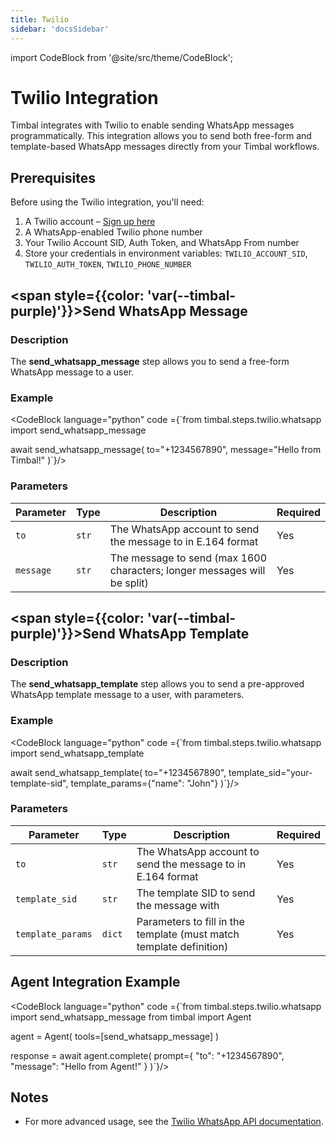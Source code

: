 ```yaml
---
title: Twilio
sidebar: 'docsSidebar'
---
```


import CodeBlock from '@site/src/theme/CodeBlock';

# Twilio Integration

Timbal integrates with Twilio to enable sending WhatsApp messages programmatically. This integration allows you to send both free-form and template-based WhatsApp messages directly from your Timbal workflows.

## Prerequisites

Before using the Twilio integration, you'll need:

1. A Twilio account – [Sign up here](https://www.twilio.com/try-twilio)
2. A WhatsApp-enabled Twilio phone number
3. Your Twilio Account SID, Auth Token, and WhatsApp From number
4. Store your credentials in environment variables: `TWILIO_ACCOUNT_SID`, `TWILIO_AUTH_TOKEN`, `TWILIO_PHONE_NUMBER`


## <span style={{color: 'var(--timbal-purple)'}}><strong>Send WhatsApp Message</strong></span>

### Description
The **send_whatsapp_message** step allows you to send a free-form WhatsApp message to a user.

### Example
<CodeBlock language="python" code ={`from timbal.steps.twilio.whatsapp import send_whatsapp_message

await send_whatsapp_message(
    to="+1234567890",
    message="Hello from Timbal!"
)`}/>

### Parameters

| Parameter | Type | Description | Required |
|-----------|------|-------------|----------|
| `to` | `str` | The WhatsApp account to send the message to in E.164 format | Yes |
| `message` | `str` | The message to send (max 1600 characters; longer messages will be split) | Yes |

## <span style={{color: 'var(--timbal-purple)'}}><strong>Send WhatsApp Template</strong></span>

### Description
The **send_whatsapp_template** step allows you to send a pre-approved WhatsApp template message to a user, with parameters.

### Example
<CodeBlock language="python" code ={`from timbal.steps.twilio.whatsapp import send_whatsapp_template

await send_whatsapp_template(
    to="+1234567890",
    template_sid="your-template-sid",
    template_params={"name": "John"}
)`}/>

### Parameters

| Parameter | Type | Description | Required |
|-----------|------|-------------|----------|
| `to` | `str` | The WhatsApp account to send the message to in E.164 format | Yes |
| `template_sid` | `str` | The template SID to send the message with | Yes |
| `template_params` | `dict` | Parameters to fill in the template (must match template definition) | Yes |

## Agent Integration Example

<CodeBlock language="python" code ={`from timbal.steps.twilio.whatsapp import send_whatsapp_message
from timbal import Agent

agent = Agent(
    tools=[send_whatsapp_message]
)

response = await agent.complete(
                prompt={
                    "to": "+1234567890", 
                    "message": "Hello from Agent!"
                }
        )`}/>

## Notes
- For more advanced usage, see the [Twilio WhatsApp API documentation](https://www.twilio.com/docs/whatsapp/api).